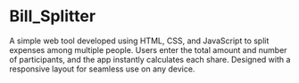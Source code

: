 # Bill_Splitter
A simple web tool developed using HTML, CSS, and JavaScript to split expenses among multiple people. Users enter the total amount and number of participants, and the app instantly calculates each share. Designed with a responsive layout for seamless use on any device.

